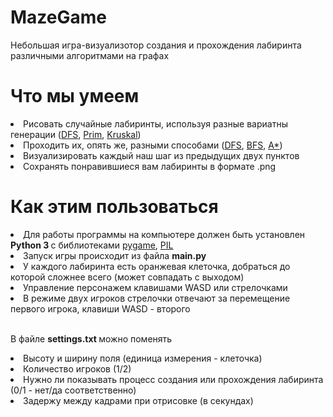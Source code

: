 # MazeGame
  Небольшая игра-визуализотор создания и прохождения лабиринта различными алгоритмами на графах

# Что мы умеем
  <li> Рисовать случайные лабиринты, используя разные вариатны генерации 
      (<a href = "https://ru.wikipedia.org/wiki/Поиск_в_глубину">DFS</a>,
       <a href = "https://ru.wikipedia.org/wiki/Алгоритм_Прима">Prim</a>,
       <a href = "https://ru.wikipedia.org/wiki/Алгоритм_Краскала">Kruskal</a>)
  </li>
  <li> Проходить их, опять же, разными способами 
      (<a href = "https://ru.wikipedia.org/wiki/Поиск_в_глубину">DFS</a>,
       <a href = "https://ru.wikipedia.org/wiki/Поиск_в_ширину">BFS</a>,
       <a href = "https://ru.wikipedia.org/wiki/A*">A*</a>)
  </li>
  <li> Визуализировать каждый наш шаг из предыдущих двух пунктов </li>
  <li> Сохранять понравившиеся вам лабиринты в формате .png </li>

# Как этим пользоваться
  <li> Для работы программы на компьютере должен быть установлен <b> Python 3 </b> с библиотеками 
       <a href = "https://www.pygame.org/">pygame</a>, 
       <a href = "http://www.pythonware.com/products/pil/">PIL</a>
  </li>
  <li> Запуск игры происходит из файла <b> main.py </b> </li>
  <li> У каждого лабиринта есть оранжевая клеточка, добраться до которой сложнее всего (может совпадать с выходом) </li>
  <li> Управление персонажем клавишами WASD или стрелочками </li>
  <li> В режиме двух игроков стрелочки отвечают за перемещение первого игрока, клавиши WASD - второго </li>

  <br> В файле <b> settings.txt </b> можно поменять 
    <li> Высоту и ширину поля (единица измерения - клеточка)
    <li> Количество игроков (1/2)
    <li> Нужно ли показывать процесс создания или прохождения лабиринта (0/1 - нет/да соответственно)
    <li> Задержу между кадрами при отрисовке (в секундах)
  </br>